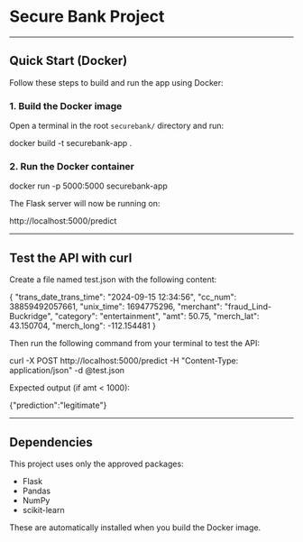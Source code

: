 # Secure Bank Project

---

## Quick Start (Docker)

Follow these steps to build and run the app using Docker:

### 1. Build the Docker image

Open a terminal in the root `securebank/` directory and run:

docker build -t securebank-app .

### 2. Run the Docker container

docker run -p 5000:5000 securebank-app

The Flask server will now be running on:

http://localhost:5000/predict

---

## Test the API with curl

Create a file named test.json with the following content:

{
    "trans_date_trans_time": "2024-09-15 12:34:56",
    "cc_num": 38859492057661,
    "unix_time": 1694775296,
    "merchant": "fraud_Lind-Buckridge",
    "category": "entertainment",
    "amt": 50.75,
    "merch_lat": 43.150704,
    "merch_long": -112.154481
}

Then run the following command from your terminal to test the API:

curl -X POST http://localhost:5000/predict -H "Content-Type: application/json" -d @test.json

Expected output (if amt < 1000):

{"prediction":"legitimate"}

---

## Dependencies

This project uses only the approved packages:

- Flask
- Pandas
- NumPy
- scikit-learn

These are automatically installed when you build the Docker image.
